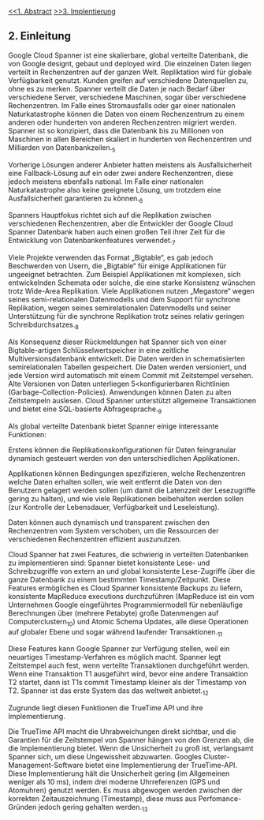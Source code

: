 [<<1. Abstract](Abstract.md)
[>>3. Implentierung](Implementierung.md)


## 2. Einleitung
Google Cloud Spanner ist eine skalierbare, global verteilte Datenbank, die von Google designt, gebaut und deployed wird. Die einzelnen Daten liegen verteilt in Rechenzentren auf der ganzen Welt. Repliktation wird für globale Verfügbarkeit genutzt. Kunden greifen auf verschiedene Datenquellen zu, ohne es zu merken. Spanner verteilt die Daten je nach Bedarf über verschiedene Server, verschiedene Maschinen, sogar über verschiedene Rechenzentren. Im Falle eines Stromausfalls oder gar einer nationalen Naturkatastrophe können die Daten von einem Rechenzentrum zu einem anderen oder hunderten von anderen Rechenzentren migriert werden. Spanner ist so konzipiert, dass die Datenbank bis zu Millionen von Maschinen in allen Bereichen skaliert in hunderten von Rechenzentren und Milliarden von Datenbankzeilen.<sub>5</sub>

Vorherige Lösungen anderer Anbieter hatten meistens als Ausfallsicherheit eine Fallback-Lösung auf ein oder zwei andere Rechenzentren, diese jedoch meistens ebenfalls national. Im Falle einer nationalen Naturkatastrophe also keine geeignete Lösung, um trotzdem eine Ausfallsicherheit garantieren zu können.<sub>6</sub>  

Spanners Hauptfokus richtet sich auf die Replikation zwischen verschiedenen Rechenzentren, aber die Entwickler der Google Cloud Spanner Datenbank haben auch einen großen Teil ihrer Zeit für die Entwicklung von Datenbankenfeatures verwendet.<sub>7</sub> 

Viele Projekte verwenden das Format „Bigtable“, es gab jedoch Beschwerden von Usern, die „Bigtable“ für einige Applikationen für ungeeignet betrachten. Zum Beispiel Applikationen mit komplexen, sich entwickelnden Schemata oder solche, die eine starke Konsistenz wünschen trotz Wide-Area Replikation. Viele Applikationen nutzen „Megastore“ wegen seines semi-relationalen Datenmodells und dem Support für synchrone Replikation, wegen seines semirelationalen Datenmodells und seiner Unterstützung für die synchrone Replikation trotz seines relativ geringen Schreibdurchsatzes.<sub>8</sub>  

Als Konsequenz dieser Rückmeldungen hat Spanner sich von einer Bigtable-artigen  Schlüsselwertspeicher in eine zeitliche Multiversionsdatenbank entwickelt. Die Daten werden in schematisierten semirelationalen Tabellen gespeichert. Die Daten werden versioniert, und jede Version wird automatisch mit einem Commit mit Zeitstempel versehen. Alte Versionen von Daten unterliegen 5<konfigurierbaren Richtlinien (Garbage-Collection-Policies). Anwendungen können Daten zu alten Zeitstempeln auslesen. Cloud Spanner unterstützt allgemeine Transaktionen und bietet eine SQL-basierte Abfragesprache.<sub>9</sub>  

Als global verteilte Datenbank bietet Spanner einige interessante Funktionen: 

Erstens können die Replikationskonfigurationen für Daten feingranular dynamisch gesteuert werden von den unterschiedlichen Applikationen. 

Applikationen können Bedingungen spezifizieren, welche Rechenzentren welche Daten erhalten sollen, wie weit entfernt die Daten von den Benutzern gelagert werden sollen (um damit die Latenzzeit der Lesezugriffe gering zu halten), und wie viele Replikationen beibehalten werden sollen (zur Kontrolle der Lebensdauer, Verfügbarkeit und Leseleistung).

Daten können auch dynamisch und transparent zwischen den Rechenzentren vom System verschoben, um die Ressourcen der verschiedenen Rechenzentren effizient auszunutzen. 

Cloud Spanner hat zwei Features, die schwierig in verteilten Datenbanken zu implementieren sind: Spanner bietet konsistente Lese- und Schreibzugriffe von extern an und global konsistente Lese-Zugriffe über die ganze Datenbank zu einem bestimmten Timestamp/Zeitpunkt.  Diese Features ermöglichen es Cloud Spanner konsistente Backups zu liefern, konsistente MapReduce executions durchzuführen (MapReduce ist ein vom Unternehmen Google eingeführtes Programmiermodell für nebenläufige Berechnungen über (mehrere Petabyte) große Datenmengen auf Computerclustern<sub>10</sub>) und Atomic Schema Updates, alle diese Operationen auf globaler Ebene und sogar während laufender Transaktionen.<sub>11</sub>  

Diese Features kann Google Spanner zur Verfügung stellen, weil ein neuartiges Timestamp-Verfahren es möglich macht. Spanner legt Zeitstempel auch fest, wenn verteilte Transaktionen durchgeführt werden. Wenn eine Transaktion T1 ausgeführt wird, bevor eine andere Transaktion T2 startet, dann ist T1s commit Timestamp kleiner als der Timestamp von T2. Spanner ist das erste System das das weltweit anbietet.<sub>12</sub>  

Zugrunde liegt diesen Funktionen die TrueTime API und ihre Implementierung.

Die TrueTime API macht die Uhrabweichungen direkt sichtbar, und die Garantien für die Zeitstempel von Spanner hängen von den Grenzen ab, die die Implementierung bietet. Wenn die Unsicherheit zu groß ist, verlangsamt Spanner sich, um diese Ungewissheit abzuwarten. Googles Cluster-Management-Software bietet eine Implementierung der TrueTime-API. Diese Implementierung hält die Unsicherheit gering (im Allgemeinen weniger als 10 ms), indem drei moderne Uhrreferenzen (GPS und Atomuhren) genutzt werden. 
Es muss abgewogen werden zwischen der korrekten Zeitauszeichnung (Timestamp), diese muss aus Perfomance-Gründen jedoch gering gehalten werden.<sub>13</sub>    
